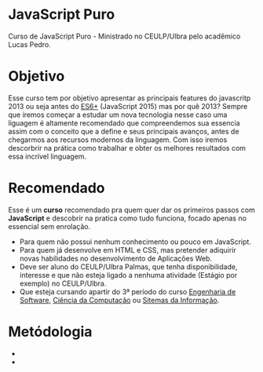 # JavaScript Puro
Curso de JavaScript Puro - Ministrado no CEULP/Ulbra pelo acadêmico Lucas Pedro.

# Objetivo
<p>Esse curso tem por objetivo apresentar as principais features do javascritp 2013 ou seja antes do <a href="https://scrimba.com/g/gintrotoes6" title="Novas features JavaScript">ES6+</a> (JavaScript 2015) mas por quê 2013? Sempre que iremos começar a estudar um nova tecnologia nesse caso uma liguagem é altamente recomendado que compreendemos sua essencia assim com o conceito que a define e seus principais avanços, antes de chegarmos aos recursos modernos da linguagem. Com isso iremos descorbrir na prática como trabalhar e obter os melhores resultados com essa incrível linguagem.</p>

# Recomendado
<p> Esse é um <b>curso</b> recomendado pra quem quer dar os primeiros passos com <b>JavaScript</b> e descobrir na pratica como tudo funciona, focado apenas no essencial sem enrolação.
</p>
<ul>
    <li>Para quem não possui nenhum conhecimento ou pouco em JavaScript.</li>
    <li>Para quem já desenvolve em HTML e CSS, mas pretender adiquirir novas habilidades no desenvolvimento de Aplicações Web.</li>
    <li>Deve ser aluno do CEULP/Ulbra Palmas, que tenha disponibilidade, interesse e que não esteja ligado a nenhuma atividade (Estágio por exemplo) no CEULP/Ulbra.</li>
    <li>Que esteja cursando apartir do 3ª período do curso <a href="http://ulbra-to.br/Cursos/Engenharia-de-Software/" title="Curso Eng. Software - CEULP">Engenharia de Software</a>, <a href="http://ulbra-to.br/Cursos/Ciencia-da-Computacao/" title="Curso Eng. Software - CEULP">Ciência da Computação</a> ou <a href="http://ulbra-to.br/Cursos/Sistemas-de-Informacao/" title="Curso Eng. Software - CEULP">Sitemas da Informação</a>.</li>
</ul>

# Metódologia
<p>
    <ul>
        <li></li>
        <li></li>
    </ul>
</p>